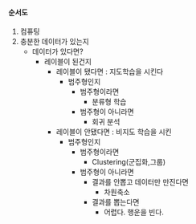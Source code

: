 #### 순서도
1. 컴퓨팅
2. 충분한 데이터가 있는지
	- 데이터가 있다면?
		- 레이블이 된건지
			- 레이블이 됐다면 : 지도학습을 시킨다
				- 범주형인지
					- 범주형이라면
						- 분류형 학습
					- 범주형이 아니라면
						- 회귀 분석
			- 레이블이 안됐다면 : 비지도 학습을 시킨
				- 범주형인지
					- 범주형이라면
						- Clustering(군집화,그룹)
					- 범주형이 아니라면
						- 결과를 안뽑고 데이터만 만진다면
							- 차원축소
						- 결과를 뽑는다면
							- 어렵다. 행운을 빈다.